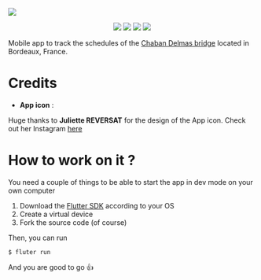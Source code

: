 ![](banner.png)

<p align="center">
  <a href="https://flutter.dev"><img src="https://img.shields.io/badge/flutter-blue?logo=flutter&style=for-the-badge"></a> 
  <a href="https://github.com/vareversat/chabo-app/actions"><img src="https://img.shields.io/github/actions/workflow/status/vareversat/chabo-app/dev.yaml?logo=github&style=for-the-badge"></a>
  <a href="https://github.com/vareversat/chab-app/releases"><img src="https://img.shields.io/github/v/tag/vareversat/chabo-app?label=version&logo=git&logoColor=white&style=for-the-badge"></a>
  <a href="https://codecov.io/gh/vareversat/chabo-app/"><img src="https://img.shields.io/codecov/c/github/vareversat/chabo-app?logo=codecov&style=for-the-badge&token=VJCS172J1T"></a>
</p>

Mobile app to track the schedules of the [Chaban Delmas bridge](https://fr.wikipedia.org/wiki/Pont_Jacques-Chaban-Delmas) located in Bordeaux, France.

# Credits 

 - **App icon** : 

Huge thanks to **Juliette REVERSAT** for the design of the App icon. Check out her Instagram [here](https://www.instagram.com/_sanzecailles_/)


# How to work on it ?

You need a couple of things to be able to start the app in dev mode on your own computer

1) Download the [Flutter SDK](https://flutter.dev/docs/get-started/install) according to your OS
2) Create a virtual device
3) Fork the source code (of course)

Then, you can run
```shell script
$ fluter run
```
And you are good to go :thumbsup:
